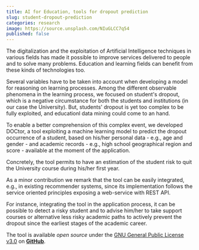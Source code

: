 ```yaml
---
title: AI for Education, tools for dropout prediction
slug: student-dropout-prediction
categories: research
image: https://source.unsplash.com/NIuGLCC7q54
published: false
---
```


The digitalization and the exploitation of Artificial Intelligence techniques in
various fields has made it possible to improve services delivered to people and
to solve many problems. Education and learning fields can benefit from these
kinds of technologies too.

<!-- è semplice pensare che il fenomeno di abbandono della carriera accademica
occorra quando il processo di apprendimento fallisce. Dobbiamo però essere pronti
a mettere in dubbio questa assunzione. -->

Several variables have to be taken into account when developing a model for
reasoning on learning processes. Among the different observable phenomena in the
learning process, we focused on student's dropout, which is a negative
circumstance for both the students and institutions (in our case the
University). But, students' dropout is yet too complex to be fully exploited,
and educationl data mining could come to an hand.

To enable a better comprehension of this complex event, we developed
DOCtor, a tool exploiting a machine learning model to predict the dropout
occurrence of a student, based on his/her personal data - e.g., age and gender -
and academic records - e.g., high school geographical region and score -
available at the moment of the application.

<!-- Machine learning techniques permit the extraction of meaningful and complex
patterns from a collection of data and we used some of them to find correlations
in data and dropout occurrences. Our tool is trained on data of students
enrolled at the first year at the University of Bologna, but it can be
generalized for similar contexts. Beyond the dropout prediction, the importance
of this tool stays in the possibility of being integrated in other services. For
instance, integrating the tool in the institutions’ web pages, it can be
possible to detect a risky student and to advise him/her to take support courses
or alternative less risky academic paths to actively prevent the dropout since
the earliest stages of the academic career. -->

Concretely, the tool permits to have an estimation of the student risk to quit
the University course during his/her first year.

As a minor contribution we remark that the tool can be easily integrated, e.g.,
in existing recommender systems, since its implementation follows the service
oriented principles exposing a web-service with REST API.

For instance, integrating the tool in the application process, it can be
possible to detect a risky student and to advise him/her to take support courses
or alternative less risky academic paths to actively prevent the dropout since
the earliest stages of the academic career.

The tool is available _open source_ under the [GNU General Public License
v3.0](https://github.com/spaces-team/DOCtor/blob/master/LICENSE) on
[**GitHub**](https://github.com/spaces-team/doctor).
